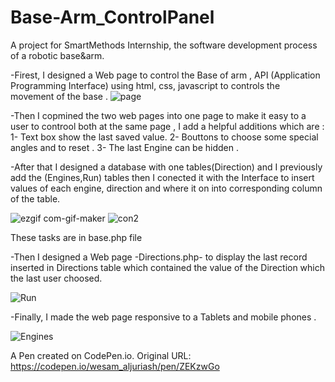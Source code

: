 # Base-Arm_ControlPanel


A project for SmartMethods Internship, the software development process of a robotic base&arm.

-Firest, I designed a Web page to control the Base of arm  , API (Application Programming Interface) using html, css, javascript to controls the movement of the base .
![page](https://user-images.githubusercontent.com/74800962/123559044-6b4fd580-d7a2-11eb-844a-1481df0785cf.gif)

-Then I copmined the two web pages into one page to make it easy to a user to controol both at the same page , I add a helpful additions which are : 
   1- Text box show the last saved value.
   2- Bouttons to choose some special angles and to reset .
   3- The last Engine can be hidden .
   
-After that I designed a database with one tables(Direction) and I previously add the (Engines,Run) tables then I conected it with the Interface to insert values of each engine, direction and where it on  into corresponding column of the table.

![ezgif com-gif-maker](https://user-images.githubusercontent.com/74800962/122817933-398dc900-d2e1-11eb-803b-f62212f6e8f9.gif)
![con2](https://user-images.githubusercontent.com/74800962/122818345-bb7df200-d2e1-11eb-9c42-b2f1374bf014.gif)

These  tasks are in base.php file 

-Then I designed a Web page -Directions.php- to display the last record inserted in Directions table which contained the value of the Direction which the last user choosed.

![Run](https://user-images.githubusercontent.com/74800962/122818511-f97b1600-d2e1-11eb-9ba0-d4201c614be3.gif)


-Finally, I made the web page responsive to a Tablets and mobile phones .

![Engines](https://user-images.githubusercontent.com/74800962/122818802-5080eb00-d2e2-11eb-9824-ffd2ead859c7.gif)


A Pen created on CodePen.io. Original URL: https://codepen.io/wesam_aljuriash/pen/ZEKzwGo
